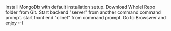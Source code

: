 Install MongoDb with default installation setup.
Download Wholel Repo folder from Git.
Start backend "server" from another command command prompt.
start front end "clinet" from command prompt.
Go to Browswer and enjoy :-)
